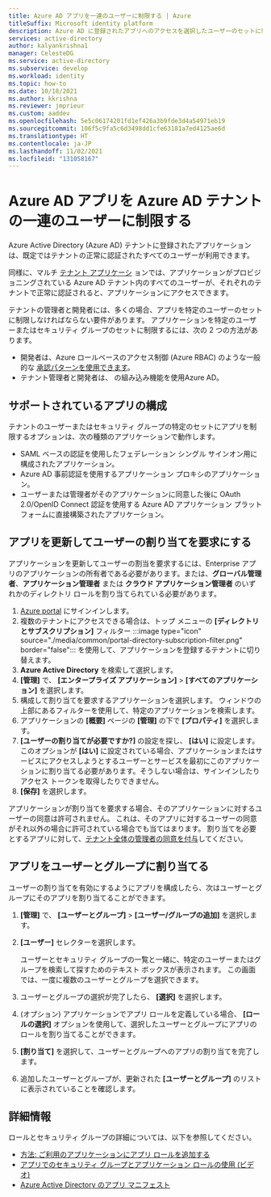 ```yaml
---
title: Azure AD アプリを一連のユーザーに制限する | Azure
titleSuffix: Microsoft identity platform
description: Azure AD に登録されたアプリへのアクセスを選択したユーザーのセットに制限する方法について説明します。
services: active-directory
author: kalyankrishna1
manager: CelesteDG
ms.service: active-directory
ms.subservice: develop
ms.workload: identity
ms.topic: how-to
ms.date: 10/18/2021
ms.author: kkrishna
ms.reviewer: jmprieur
ms.custom: aaddev
ms.openlocfilehash: 5e5c06174201fd1ef426a3b9fde3d4a54971eb19
ms.sourcegitcommit: 106f5c9fa5c6d3498dd1cfe63181a7ed4125ae6d
ms.translationtype: HT
ms.contentlocale: ja-JP
ms.lasthandoff: 11/02/2021
ms.locfileid: "131058167"
---
```

# <a name="restrict-your-azure-ad-app-to-a-set-of-users-in-an-azure-ad-tenant"></a>Azure AD アプリを Azure AD テナントの一連のユーザーに制限する

Azure Active Directory (Azure AD) テナントに登録されたアプリケーションは、既定ではテナントの正常に認証されたすべてのユーザーが利用できます。

同様に、マルチ [テナント アプリケーシ](howto-convert-app-to-be-multi-tenant.md) ョンでは、アプリケーションがプロビジョニングされている Azure AD テナント内のすべてのユーザーが、それぞれのテナントで正常に認証されると、アプリケーションにアクセスできます。

テナントの管理者と開発者には、多くの場合、アプリを特定のユーザーのセットに制限しなければならない要件があります。 アプリケーションを特定のユーザーまたはセキュリティ グループのセットに制限するには、次の 2 つの方法があります。

- 開発者は、Azure ロールベースのアクセス制御 (Azure RBAC) のような一般的な [承認パターンを使用できます](howto-implement-rbac-for-apps.md)。
- テナント管理者と開発者は、 の組み込み機能を使用Azure AD。

## <a name="supported-app-configurations"></a>サポートされているアプリの構成

テナントのユーザーまたはセキュリティ グループの特定のセットにアプリを制限するオプションは、次の種類のアプリケーションで動作します。

- SAML ベースの認証を使用したフェデレーション シングル サインオン用に構成されたアプリケーション。
- Azure AD 事前認証を使用するアプリケーション プロキシのアプリケーション。
- ユーザーまたは管理者がそのアプリケーションに同意した後に OAuth 2.0/OpenID Connect 認証を使用する Azure AD アプリケーション プラットフォームに直接構築されたアプリケーション。

## <a name="update-the-app-to-require-user-assignment"></a>アプリを更新してユーザーの割り当てを要求にする

アプリケーションを更新してユーザーの割当を要求するには、Enterprise アプリのアプリケーションの所有者である必要があります。または、**グローバル管理者**、**アプリケーション管理者** または **クラウド アプリケーション管理者** のいずれかのディレクトリ ロールを割り当てられている必要があります。

1. <a href="https://portal.azure.com/" target="_blank">Azure portal</a> にサインインします。
1. 複数のテナントにアクセスできる場合は、トップ メニューの **[ディレクトリとサブスクリプション]** フィルター :::image type="icon" source="./media/common/portal-directory-subscription-filter.png" border="false"::: を使用して、アプリケーションを登録するテナントに切り替えます。
1. **Azure Active Directory** を検索して選択します。
1. **[管理]** で、 **[エンタープライズ アプリケーション]**  >  **[すべてのアプリケーション]** を選択します。
1. 構成して割り当てを要求するアプリケーションを選択します。 ウィンドウの上部にあるフィルターを使用して、特定のアプリケーションを検索します。
1. アプリケーションの **[概要]** ページの **[管理]** の下で **[プロパティ]** を選択します。
1. **[ユーザーの割り当てが必要ですか?]** の設定を探し、 **[はい]** に設定します。 このオプションが **[はい]** に設定されている場合、アプリケーションまたはサービスにアクセスしようとするユーザーとサービスを最初にこのアプリケーションに割り当てる必要があります。そうしない場合は、サインインしたりアクセス トークンを取得したりできません。
1. **[保存]** を選択します。

アプリケーションが割り当てを要求する場合、そのアプリケーションに対するユーザーの同意は許可されません。 これは、そのアプリに対するユーザーの同意がそれ以外の場合に許可されている場合でも当てはまります。 割り当てを必要とするアプリに対して、[テナント全体の管理者の同意を付与](../manage-apps/grant-admin-consent.md)してください。

## <a name="assign-the-app-to-users-and-groups"></a>アプリをユーザーとグループに割り当てる

ユーザーの割り当てを有効にするようにアプリを構成したら、次はユーザーとグループにそのアプリを割り当てることができます。

1. **[管理]** で、 **[ユーザーとグループ]**  >  **[ユーザー/グループの追加]** を選択します。
1. **[ユーザー]** セレクターを選択します。

   ユーザーとセキュリティ グループの一覧と一緒に、特定のユーザーまたはグループを検索して探すためのテキスト ボックスが表示されます。 この画面では、一度に複数のユーザーとグループを選択できます。

1. ユーザーとグループの選択が完了したら、 **[選択]** を選択します。
1. (オプション) アプリケーションでアプリ ロールを定義している場合、 **[ロールの選択]** オプションを使用して、選択したユーザーとグループにアプリのロールを割り当てることができます。
1. **[割り当て]** を選択して、ユーザーとグループへのアプリの割り当てを完了します。
1. 追加したユーザーとグループが、更新された **[ユーザーとグループ]** のリストに表示されていることを確認します。

## <a name="more-information"></a>詳細情報

ロールとセキュリティ グループの詳細については、以下を参照してください。

- [方法: ご利用のアプリケーションにアプリ ロールを追加する](./howto-add-app-roles-in-azure-ad-apps.md)
- [アプリでのセキュリティ グループとアプリケーション ロールの使用 (ビデオ)](https://www.youtube.com/watch?v=LRoc-na27l0)
- [Azure Active Directory のアプリ マニフェスト](./reference-app-manifest.md)
